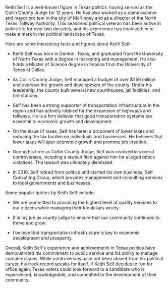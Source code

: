 Keith Self is a well-known figure in Texas politics, having served as the Collin County Judge for 12 years. He has also worked as a commissioner and mayor pro tem in the city of McKinney and as a director of the North Texas Tollway Authority. This seasoned political veteran has been active in public life for over two decades, and his experience has enabled him to make a mark in the political landscape of Texas.

Here are some interesting facts and figures about Keith Self:

- Keith Self was born in Denton, Texas, and graduated from the University of North Texas with a degree in marketing and management. He also holds a Master of Science degree in finance from the University of Texas at Dallas.

- As Collin County Judge, Self managed a budget of over $250 million and oversaw the growth and development of the county. Under his leadership, the county built several new courthouses, jail facilities, and fire stations.

- Self has been a strong supporter of transportation infrastructure in the region and has actively lobbied for the expansion of highways and tollways. He is a firm believer that good transportation systems are essential to economic growth and development.

- On the issue of taxes, Self has been a proponent of lower taxes and reducing the tax burden on individuals and businesses. He believes that lower taxes will spur economic growth and promote job creation.

- During his time as Collin County Judge, Self was involved in several controversies, including a lawsuit filed against him for alleged ethics violations. The lawsuit was ultimately dismissed.

- In 2016, Self retired from politics and started his own business, Self Consulting Group, which provides management and consulting services to local governments and businesses.

Some popular quotes by Keith Self include:

- We are committed to providing the highest level of quality services to our citizens while managing their tax dollars wisely.

- It is my job as county judge to ensure that our community continues to thrive and grow.

- I believe that transportation infrastructure is key to economic development and prosperity.

Overall, Keith Self's experience and achievements in Texas politics have demonstrated his commitment to public service and his ability to manage complex issues. While controversies have not been absent from his political career, his track record speaks for itself. If Keith Self decides to run for office again, Texas voters could look forward to a candidate who is experienced, knowledgeable, and committed to the development of their community.
